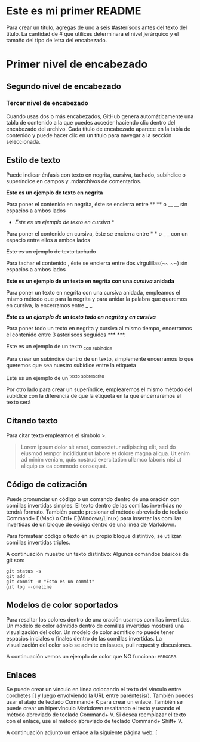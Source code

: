 # Este es mi primer README

Para crear un título, agregas de uno a seis #asteríscos antes del texto del título. La cantidad de # que utilices determinará el nivel jerárquico y el tamaño del tipo de letra del encabezado.
# Primer nivel de encabezado
## Segundo nivel de encabezado
### Tercer nivel de encabezado

Cuando usas dos o más encabezados, GitHub genera automáticamente una tabla de contenido a la que puedes acceder haciendo clic dentro del encabezado del archivo. Cada título de encabezado aparece en la tabla de contenido y puede hacer clic en un título para navegar a la sección seleccionada.
## Estilo de texto

Puede indicar énfasis con texto en negrita, cursiva, tachado, subíndice o superíndice en campos y .mdarchivos de comentarios.

**Este es un ejemplo de texto en negrita** 

Para poner el contenido en negrita, éste se encierra entre ** ** o __ __ sin espacios a ambos lados

* *Este es un ejemplo de texto en cursiva* *
  
Para poner el contenido en cursiva, éste se encierra entre * * o _ _ con un espacio entre ellos a ambos lados

~~Este es un ejemplo de texto tachado~~

Para tachar el contenido , éste se encierra entre dos virgulillas(~~ ~~) sin espacios a ambos lados

**Este es un ejemplo de un texto en negrita con una _cursiva_ anidada**

Para poner un texto en negrita con una cursiva anidada, empleamos el mismo método que para la negrita y para anidar la palabra que queremos en cursiva, la encerramos entre _ _.

***Este es un ejemplo de un texto todo en negrita y en cursiva***

Para poner todo un texto en negrita y cursiva al mismo tiempo, encerramos el contenido entre 3 asteriscos seguidos *** ***.

Este es un ejemplo de un texto <sub>con subíndice</sub>

Para crear un subíndice dentro de un texto, simplemente encerramos lo que queremos que sea nuestro subídice entre la etiqueta <sub></sub>

Este es un ejemplo de un <sup>texto sobrescrito</sup>

Por otro lado para crear un superíndice, emplearemos el mismo método del subídice con la diferencia de que la etiqueta en la que encerraremos el texto será <sup></sup>

## Citando texto
Para citar texto empleamos el símbolo >.
> Lorem ipsum dolor sit amet, consectetur adipiscing elit, sed do eiusmod tempor incididunt ut labore et dolore magna aliqua. Ut enim ad minim veniam, quis nostrud exercitation ullamco laboris nisi ut aliquip ex ea commodo consequat.

## Código de cotización 
Puede pronunciar un código o un comando dentro de una oración con comillas invertidas simples. El texto dentro de las comillas invertidas no tendrá formato. También puede presionar el método abreviado de teclado Command+ E(Mac) o Ctrl+ E(Windows/Linux) para insertar las comillas invertidas de un bloque de código dentro de una línea de Markdown.

Para formatear código o texto en su propio bloque distintivo, se utilizan comillas invertidas triples.

A continuación muestro un texto distintivo: 
Algunos comandos básicos de git son:

```
git status -s
git add .
git commit -m "Esto es un commit"
git log --oneline
```

## Modelos de color soportados
Para resaltar los colores dentro de una oración usamos comillas invertidas. Un modelo de color admitido dentro de comillas invertidas mostrará una visualización del color.
Un modelo de color admitido no puede tener espacios iniciales o finales dentro de las comillas invertidas.
La visualización del color solo se admite en issues, pull request y discusiones.

A continuación vemos un ejemplo de color que NO funciona: `#RRGGBB`.

## Enlaces
Se puede crear un vínculo en línea colocando el texto del vínculo entre corchetes [] y luego envolviendo la URL entre paréntesis().
También puedes usar el atajo de teclado Command+ K para crear un enlace. 
También se puede crear un hipervínculo Markdown resaltando el texto y usando el método abreviado de teclado Command+ V. Si desea reemplazar el texto con el enlace, use el método abreviado de teclado Command+ Shift+ V.

A continuación adjunto un enlace a la siguiente página web: [









